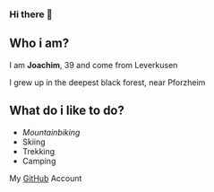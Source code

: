 ### Hi there 👋

## Who i am?

I am **Joachim**, 39 and come from Leverkusen

I grew up in the deepest black forest, near Pforzheim

## What do i like to do?

* *Mountainbiking*
* Skiing
* Trekking
* Camping

My [GitHub](https://github.com/JoaLehma) Account

